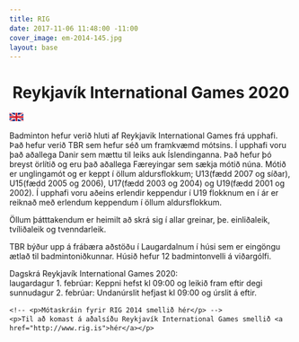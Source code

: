 ```yaml
---
title: RIG
date: 2017-11-06 11:48:00 -11:00
cover_image: em-2014-145.jpg
layout: base
---
```


<head>
  <link href='http://fonts.googleapis.com/css?family=Lobster' rel='stylesheet' type='text/css'>
</head>
<body>
  <h1 class="board_text" align="center">Reykjavík International Games 2020</h1>
  <a href="/RIG-ENG">
    <img src="/images/uk-flag.png" class="language-flag"><img>
  </a>

  <section class="long_text">
    <p>
      Badminton hefur verið hluti af Reykjavik International Games frá upphafi. Það hefur verið TBR sem hefur séð um framkvæmd mótsins. Í upphafi voru það aðallega Danir sem mættu til leiks auk Íslendinganna. Það hefur þó breyst örlítið og eru það aðallega Færeyingar sem sækja mótið núna.
      Mótið er unglingamót og er keppt í öllum aldursflokkum; U13(fædd 2007 og síðar), U15(fædd 2005 og 2006), U17(fædd 2003 og 2004) og U19(fædd 2001 og 2002). Í upphafi voru aðeins erlendir keppendur í U19 flokknum en í ár er reiknað með erlendum keppendum í öllum aldursflokkum.
    </p>
    <p>
      Öllum þátttakendum er heimilt að skrá sig í allar greinar, þe. einliðaleik, tvíliðaleik og tvenndarleik.
    </p>
    <p>
      TBR býður upp á frábæra aðstöðu í Laugardalnum í húsi sem er eingöngu ætlað til badmintoniðkunnar. Húsið hefur 12 badmintonvelli á viðargólfi.
    </p>
    <p>
      Dagskrá Reykjavík International Games 2020:<br>
      laugardagur 1. febrúar: Keppni hefst kl 09:00 og leikið fram eftir degi<br>
      sunnudagur 2. febrúar: Undanúrslit hefjast kl 09:00 og úrslit á eftir.
    </p>

    <!-- <p>Mótaskráin fyrir RIG 2014 smellið hér</p> -->
    <p>Til að komast á aðalsíðu Reykjavík International Games smellið <a href="http://www.rig.is">hér</a></p>
  </section>
</body>
